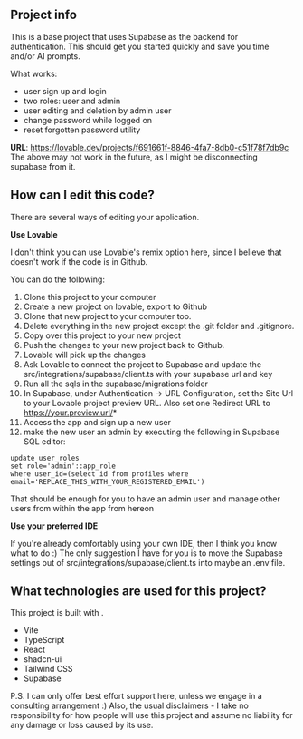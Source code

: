 
## Project info

This is a base project that uses Supabase as the backend for authentication. This should get you started quickly and save you time and/or AI prompts.

What works:
- user sign up and login
- two roles: user and admin
- user editing and deletion by admin user
- change password while logged on
- reset forgotten password utility

**URL**: https://lovable.dev/projects/f691661f-8846-4fa7-8db0-c51f78f7db9c
The above may not work in the future, as I might be disconnecting supabase from it.


## How can I edit this code?

There are several ways of editing your application.

**Use Lovable**

I don't think you can use Lovable's remix option here, since I believe that doesn't work if the code is in Github.

You can do the following:
1. Clone this project to your computer
2. Create a new project on lovable, export to Github
3. Clone that new project to your computer too.
4. Delete everything in the new project except the .git folder and .gitignore.
5. Copy over this project to your new project
6. Push the changes to your new project back to Github.
7. Lovable will pick up the changes
8. Ask Lovable to connect the project to Supabase and update the src/integrations/supabase/client.ts with your supabase url and key
9. Run all the sqls in the supabase/migrations folder
10. In Supabase, under Authentication -> URL Configuration, set the Site Url to your Lovable project preview URL. Also set one Redirect URL to https://your.preview.url/*
11. Access the app and sign up a new user
11. make the new user an admin by executing the following in Supabase SQL editor:
```
update user_roles 
set role='admin'::app_role
where user_id=(select id from profiles where email='REPLACE_THIS_WITH_YOUR_REGISTERED_EMAIL')
```
That should be enough for you to have an admin user and manage other users from within the app from hereon


**Use your preferred IDE**

If you're already comfortably using your own IDE, then I think you know what to do :)
The only suggestion I have for you is to move the Supabase settings out of src/integrations/supabase/client.ts into maybe an .env file.

## What technologies are used for this project?

This project is built with .

- Vite
- TypeScript
- React
- shadcn-ui
- Tailwind CSS
- Supabase


P.S. I can only offer best effort support here, unless we engage in a consulting arrangement :)
     Also, the usual disclaimers - I take no responsibility for how people will use this project and assume no liability for any damage or loss caused by its use.
